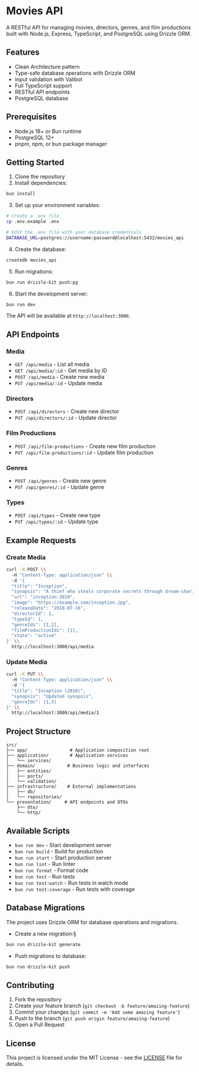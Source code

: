 # Movies API

A RESTful API for managing movies, directors, genres, and film productions built with Node.js, Express, TypeScript, and PostgreSQL using Drizzle ORM.

## Features

-  Clean Architecture pattern
-  Type-safe database operations with Drizzle ORM
-  Input validation with Valibot
-  Full TypeScript support
-  RESTful API endpoints
-  PostgreSQL database

## Prerequisites

-  Node.js 18+ or Bun runtime
-  PostgreSQL 12+
-  pnpm, npm, or bun package manager

## Getting Started

1. Clone the repository
2. Install dependencies:

```bash
bun install
```

3. Set up your environment variables:

```bash
# Create a .env file
cp .env.example .env

# Edit the .env file with your database credentials
DATABASE_URL=postgres://username:password@localhost:5432/movies_api
```

4. Create the database:

```bash
createdb movies_api
```

5. Run migrations:

```bash
bun run drizzle-kit push:pg
```

6. Start the development server:

```bash
bun run dev
```

The API will be available at `http://localhost:3000`.

## API Endpoints

### Media

-  `GET /api/media` - List all media
-  `GET /api/media/:id` - Get media by ID
-  `POST /api/media` - Create new media
-  `PUT /api/media/:id` - Update media

### Directors

-  `POST /api/directors` - Create new director
-  `PUT /api/directors/:id` - Update director

### Film Productions

-  `POST /api/film-productions` - Create new film production
-  `PUT /api/film-productions/:id` - Update film production

### Genres

-  `POST /api/genres` - Create new genre
-  `PUT /api/genres/:id` - Update genre

### Types

-  `POST /api/types` - Create new type
-  `PUT /api/types/:id` - Update type

## Example Requests

### Create Media

```bash
curl -X POST \\
  -H "Content-Type: application/json" \\
  -d '{
  "title": "Inception",
  "synopsis": "A thief who steals corporate secrets through dream-sharing technology is given the inverse task of planting an idea into the mind of a C.E.O.",
  "url": "inception-2010",
  "image": "https://example.com/inception.jpg",
  "releaseDate": "2010-07-16",
  "directorId": 1,
  "typeId": 1,
  "genreIds": [1,2],
  "filmProductionIds": [1],
  "state": "active"
}' \\
  http://localhost:3000/api/media
```

### Update Media

```bash
curl -X PUT \\
  -H "Content-Type: application/json" \\
  -d '{
  "title": "Inception (2010)",
  "synopsis": "Updated synopsis",
  "genreIds": [1,3]
}' \\
  http://localhost:3000/api/media/1
```

## Project Structure

```
src/
├── app/                # Application composition root
├── application/        # Application services
│   └── services/
├── domain/            # Business logic and interfaces
│   ├── entities/
│   ├── ports/
│   └── validation/
├── infrastructure/    # External implementations
│   ├── db/
│   └── repositories/
└── presentation/     # API endpoints and DTOs
    ├── dto/
    └── http/
```

## Available Scripts

-  `bun run dev` - Start development server
-  `bun run build` - Build for production
-  `bun run start` - Start production server
-  `bun run lint` - Run linter
-  `bun run format` - Format code
-  `bun run test` - Run tests
-  `bun run test:watch` - Run tests in watch mode
-  `bun run test:coverage` - Run tests with coverage

## Database Migrations

The project uses Drizzle ORM for database operations and migrations.

-  Create a new migration:§

```bash
bun run drizzle-kit generate
```

-  Push migrations to database:

```bash
bun run drizzle-kit push
```

## Contributing

1. Fork the repository
2. Create your feature branch (`git checkout -b feature/amazing-feature`)
3. Commit your changes (`git commit -m 'Add some amazing feature'`)
4. Push to the branch (`git push origin feature/amazing-feature`)
5. Open a Pull Request

## License

This project is licensed under the MIT License - see the [LICENSE](LICENSE) file for details.
